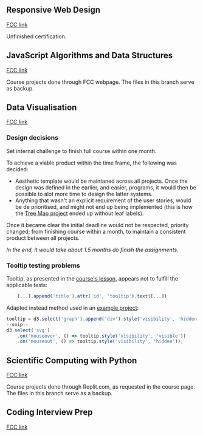 ## Responsive Web Design
[FCC link](https://www.freecodecamp.org/learn/responsive-web-design/)

Unfinished certification.

## JavaScript Algorithms and Data Structures
[FCC link](https://www.freecodecamp.org/learn/javascript-algorithms-and-data-structures/)

Course projects done through FCC webpage. The files in this branch serve as backup.


## Data Visualisation
[FCC link](https://www.freecodecamp.org/learn/data-visualization/)

### Design decisions
Set internal challenge to finish full course within one month.

To achieve a viable product within the time frame, the following was decided:
* Aesthetic template would be maintaned across all projects. Once the design was defined in the earlier, and easier, programs, it would then be possible to alot more time to design the latter systems.
* Anything that wasn't an explicit requirement of the user stories, would be de prioritised, and might not end up being implemented (this is how the [Tree Map project](https://aatango.github.io/FreeCodeCamp/04-data-visualization/D3_Treemap.html) ended up without leaf labels).

Once it became clear the initial deadline would not be respected, priority changed; from finishing course within a month, to maintain a consistent product between all projects. 

_In the end, it would take about 1.5 months do finish the assignments._

### Tooltip testing problems
Tooltip, as presented in the [course's lesson](https://www.freecodecamp.org/learn/data-visualization/data-visualization-with-d3/add-a-tooltip-to-a-d3-element), appears not to fulfill the applicable tests:

```javascript
	[...].append('title').attr('id', 'tooltip').text([...])
```

Adapted instead method used in an [example project](https://codepen.io/freeCodeCamp/pen/GrZVaM):

```javascript
tooltip = d3.select('graph').append('div').style('visibility', 'hidden')
--snip--
d3.select('svg')
	.on('mouseover', () => tooltip.style('visibility', 'visible'))
	.on('mouseout', () => tooltip.style('visibility', 'hidden'));
```

## Scientific Computing with Python
[FCC link](https://www.freecodecamp.org/learn/scientific-computing-with-python/)

Course projects done through Replit.com, as requested in the course page. The files in this branch serve as a backup.

## Coding Interview Prep
[FCC link](https://www.freecodecamp.org/learn/coding-interview-prep/)

